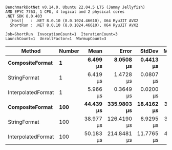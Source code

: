 ```

BenchmarkDotNet v0.14.0, Ubuntu 22.04.5 LTS (Jammy Jellyfish)
AMD EPYC 7763, 1 CPU, 4 logical and 2 physical cores
.NET SDK 8.0.403
  [Host]   : .NET 8.0.10 (8.0.1024.46610), X64 RyuJIT AVX2
  ShortRun : .NET 8.0.10 (8.0.1024.46610), X64 RyuJIT AVX2

Job=ShortRun  InvocationCount=1  IterationCount=3  
LaunchCount=1  UnrollFactor=1  WarmupCount=3  

```
| Method             | Number | Mean      | Error       | StdDev     | Median    | Min       | Max       | Allocated |
|------------------- |------- |----------:|------------:|-----------:|----------:|----------:|----------:|----------:|
| **CompositeFormat**    | **1**      |  **6.499 μs** |   **8.0508 μs** |  **0.4413 μs** |  **6.312 μs** |  **6.182 μs** |  **7.003 μs** |     **872 B** |
| StringFormat       | 1      |  6.419 μs |   1.4728 μs |  0.0807 μs |  6.412 μs |  6.342 μs |  6.503 μs |     896 B |
| InterpolatedFormat | 1      |  5.966 μs |   0.3649 μs |  0.0200 μs |  5.966 μs |  5.947 μs |  5.987 μs |     872 B |
| **CompositeFormat**    | **100**    | **44.439 μs** | **335.9803 μs** | **18.4162 μs** | **34.073 μs** | **33.542 μs** | **65.702 μs** |   **14336 B** |
| StringFormat       | 100    | 38.977 μs | 126.4190 μs |  6.9295 μs | 35.477 μs | 34.495 μs | 46.958 μs |   16736 B |
| InterpolatedFormat | 100    | 50.183 μs | 214.8481 μs | 11.7765 μs | 43.621 μs | 43.150 μs | 63.779 μs |   14336 B |
